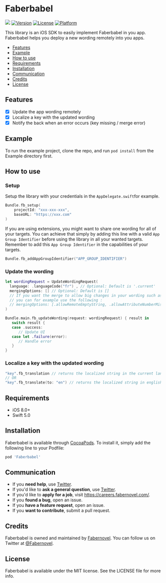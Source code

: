 # Faberbabel

![](https://github.com/faberNovel/faberbabel-ios/workflows/CI/badge.svg)
[![Version](https://img.shields.io/cocoapods/v/Faberbabel.svg?style=flat)](https://cocoapods.org/pods/Faberbabel)
[![License](https://img.shields.io/cocoapods/l/Faberbabel.svg?style=flat)](https://cocoapods.org/pods/Faberbabel)
[![Platform](https://img.shields.io/cocoapods/p/Faberbabel.svg?style=flat)](https://cocoapods.org/pods/Faberbabel)

This library is an iOS SDK to easily implement Faberbabel in you app. Faberbabel helps you deploy a new wording remotely into you apps.

- [Features](#features)
- [Example](#example)
- [How to use](#how-to-use)
- [Requirements](#requirements)
- [Installation](#installation)
- [Communication](#communication)
- [Credits](#credits)
- [License](#license)

## Features

- [x] Update the app wording remotely
- [x] Localize a key with the updated wording
- [x] Notify the back when an error occurs (key missing / merge error)

## Example

To run the example project, clone the repo, and run `pod install` from the Example directory first.

## How to use 

### Setup

Setup the library with your credentials in the `AppDelegate.swift`for example.

```swift
Bundle.fb_setup(
	projectId: "xxx-xxx-xxx",
	baseURL: "https://xxx.com"
)
```

If you are using extensions, you might want to share one wording for all of your targets. You can achieve that simply by adding this line with a valid `App Group Identifier` before using the library in all your wanted targets. Remember to add this `App Group Identifier` in the capabilities of your targets.

```swift
Bundle.fb_addAppGroupIdentifier("APP_GROUP_IDENTIFIER")
```

### Update the wording

```swift
let wordingRequest = UpdateWordingRequest(
  language: .languageCode("fr") , // Optional: Default is '.current'
  mergingOptions: [] // Optional: Default is []
  // If you want the merge to allow big changes in your wording such as a number of attributes mismatch, 
  // you can for example use the following :
  // mergingOptions: [.allowRemoteEmptyString, .allowAttributeNumberMismatch]
)

Bundle.main.fb_updateWording(request: wordingRequest) { result in
   switch result {
   case .success:
      // Update UI
   case let .failure(error):
      // Handle error
   }
}
```

### Localize a key with the updated wording

```swift
"key".fb_translation // returns the localized string in the current language
// OR
"key".fb_translate(to: "en") // returns the localized string in english (if it exists)
```

## Requirements

- iOS 8.0+
- Swift 5.0

## Installation

Faberbabel is available through [CocoaPods](https://cocoapods.org). To install
it, simply add the following line to your Podfile:

```ruby
pod 'Faberbabel'
```

## Communication 

- If you **need help**, use [Twitter](https://twitter.com/Fabernovel).
- If you'd like to **ask a general question**, use [Twitter](https://www.fabernovel.com/).
- If you'd like to **apply for a job**, visit https://careers.fabernovel.com/.
- If you **found a bug**, open an issue.
- If you **have a feature request**, open an issue.
- If you **want to contribute**, submit a pull request.

## Credits

Faberbabel is owned and maintained by [Fabernovel](https://www.fabernovel.com/). You can follow us on Twitter at [@Fabernovel](https://twitter.com/FabernovelTech).

## License

Faberbabel is available under the MIT license. See the LICENSE file for more info.
